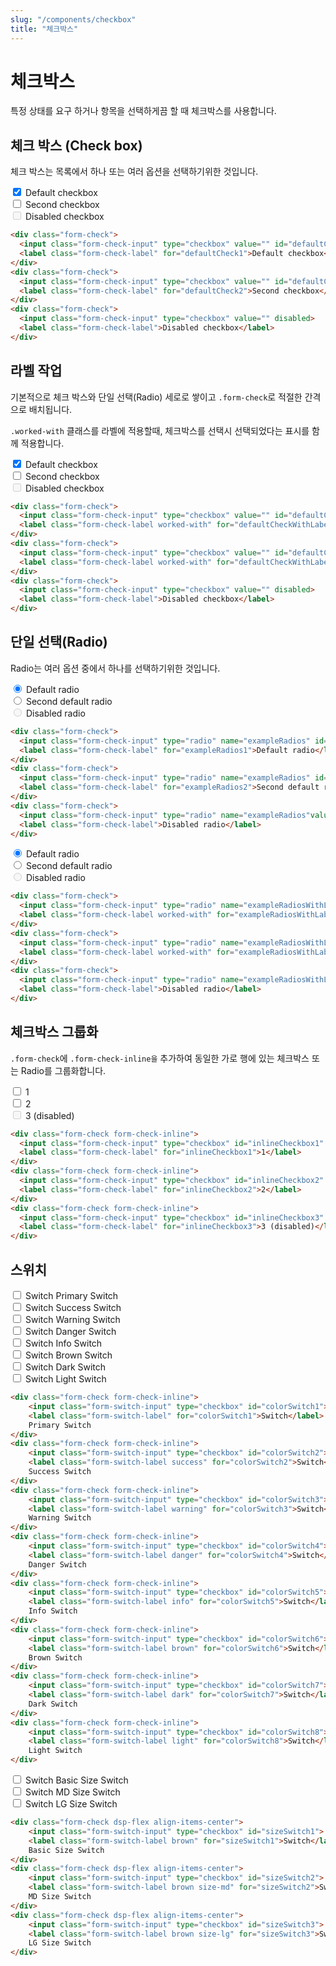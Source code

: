 ```yaml
---
slug: "/components/checkbox"
title: "체크박스"
---
```


# 체크박스
특정 상태를 요구 하거나 항목을 선택하게끔 할 때 체크박스를 사용합니다.

## 체크 박스 (Check box)
체크 박스는 목록에서 하나 또는 여러 옵션을 선택하기위한 것입니다.
<div class="card">
<div class="card-body">
<div class="form-check">
  <input class="form-check-input" type="checkbox" value="" id="defaultCheck1" checked>
  <label class="form-check-label" for="defaultCheck1">Default checkbox</label>
</div>
<div class="form-check">
  <input class="form-check-input" type="checkbox" value="" id="defaultCheck2">
  <label class="form-check-label" for="defaultCheck2">Second checkbox</label>
</div>
<div class="form-check">
  <input class="form-check-input" type="checkbox" value="" disabled>
  <label class="form-check-label">Disabled checkbox</label>
</div>
</div>

```html
<div class="form-check">
  <input class="form-check-input" type="checkbox" value="" id="defaultCheck1">
  <label class="form-check-label" for="defaultCheck1">Default checkbox</label>
</div>
<div class="form-check">
  <input class="form-check-input" type="checkbox" value="" id="defaultCheck2">
  <label class="form-check-label" for="defaultCheck2">Second checkbox</label>
</div>
<div class="form-check">
  <input class="form-check-input" type="checkbox" value="" disabled>
  <label class="form-check-label">Disabled checkbox</label>
</div>
```
</div>


## 라벨 작업
기본적으로 체크 박스와 단일 선택(Radio) 세로로 쌓이고 ```.form-check```로 적절한 간격으로 배치됩니다.

`.worked-with` 클래스를 라벨에 적용할때, 체크박스를 선택시 선택되었다는 표시를 함께 적용합니다.

<div class="card">
<div class="card-body">
<div class="form-check">
  <input class="form-check-input" type="checkbox" value="" id="defaultCheckWithLabel1" checked>
  <label class="form-check-label worked-with" for="defaultCheckWithLabel1">Default checkbox</label>
</div>
<div class="form-check">
  <input class="form-check-input" type="checkbox" value="" id="defaultCheckWithLabel2">
  <label class="form-check-label worked-with" for="defaultCheckWithLabel2">Second checkbox</label>
</div>
<div class="form-check">
  <input class="form-check-input" type="checkbox" value="" disabled>
  <label class="form-check-label">Disabled checkbox</label>
</div>
</div>

```html
<div class="form-check">
  <input class="form-check-input" type="checkbox" value="" id="defaultCheckWithLabel1">
  <label class="form-check-label worked-with" for="defaultCheckWithLabel1">Default checkbox</label>
</div>
<div class="form-check">
  <input class="form-check-input" type="checkbox" value="" id="defaultCheckWithLabel2">
  <label class="form-check-label worked-with" for="defaultCheckWithLabel2">Second checkbox</label>
</div>
<div class="form-check">
  <input class="form-check-input" type="checkbox" value="" disabled>
  <label class="form-check-label">Disabled checkbox</label>
</div>
```
</div>


## 단일 선택(Radio)
Radio는 여러 옵션 중에서 하나를 선택하기위한 것입니다.
<div class="card">
<div class="card-body">
<div class="form-check">
  <input class="form-check-input" type="radio" name="exampleRadios" id="exampleRadios1" value="option1" checked>
  <label class="form-check-label" for="exampleRadios1">Default radio</label>
</div>
<div class="form-check">
  <input class="form-check-input" type="radio" name="exampleRadios" id="exampleRadios2" value="option2">
  <label class="form-check-label" for="exampleRadios2">Second default radio</label>
</div>
<div class="form-check">
  <input class="form-check-input" type="radio" name="exampleRadios"value="option3" disabled>
  <label class="form-check-label">Disabled radio</label>
</div>
</div>

```html
<div class="form-check">
  <input class="form-check-input" type="radio" name="exampleRadios" id="exampleRadios1" value="option1" checked>
  <label class="form-check-label" for="exampleRadios1">Default radio</label>
</div>
<div class="form-check">
  <input class="form-check-input" type="radio" name="exampleRadios" id="exampleRadios2" value="option2">
  <label class="form-check-label" for="exampleRadios2">Second default radio</label>
</div>
<div class="form-check">
  <input class="form-check-input" type="radio" name="exampleRadios"value="option3" disabled>
  <label class="form-check-label">Disabled radio</label>
</div>
```

<div class="card-body">
<div class="form-check">
  <input class="form-check-input" type="radio" name="exampleRadiosWithLabel" id="exampleRadiosWithLabel1" value="option1" checked>
  <label class="form-check-label worked-with" for="exampleRadiosWithLabel1">Default radio</label>
</div>
<div class="form-check">
  <input class="form-check-input" type="radio" name="exampleRadiosWithLabel" id="exampleRadiosWithLabel2" value="option2">
  <label class="form-check-label worked-with" for="exampleRadiosWithLabel2">Second default radio</label>
</div>
<div class="form-check">
  <input class="form-check-input" type="radio" name="exampleRadiosWithLabel" value="option3" disabled>
  <label class="form-check-label">Disabled radio</label>
</div>
</div>

```html
<div class="form-check">
  <input class="form-check-input" type="radio" name="exampleRadiosWithLabel" id="exampleRadiosWithLabel1" value="option1" checked>
  <label class="form-check-label worked-with" for="exampleRadiosWithLabel1">Default radio</label>
</div>
<div class="form-check">
  <input class="form-check-input" type="radio" name="exampleRadiosWithLabel" id="exampleRadiosWithLabel2" value="option2">
  <label class="form-check-label worked-with" for="exampleRadiosWithLabel2">Second default radio</label>
</div>
<div class="form-check">
  <input class="form-check-input" type="radio" name="exampleRadiosWithLabel" value="option3" disabled>
  <label class="form-check-label">Disabled radio</label>
</div>
```
</div>


## 체크박스 그룹화
```.form-check```에 ```.form-check-inline을``` 추가하여 동일한 가로 행에 있는 체크박스 또는 Radio를 그룹화합니다.
<div class="card">
<div class="card-body">
<div class="form-check form-check-inline">
  <input class="form-check-input" type="checkbox" id="inlineCheckbox1" value="option1">
  <label class="form-check-label" for="inlineCheckbox1">1</label>
</div>
<div class="form-check form-check-inline">
  <input class="form-check-input" type="checkbox" id="inlineCheckbox2" value="option2">
  <label class="form-check-label" for="inlineCheckbox2">2</label>
</div>
<div class="form-check form-check-inline">
  <input class="form-check-input" type="checkbox" id="inlineCheckbox3" value="option3" disabled>
  <label class="form-check-label" for="inlineCheckbox3">3 (disabled)</label>
</div>
</div>

```html
<div class="form-check form-check-inline">
  <input class="form-check-input" type="checkbox" id="inlineCheckbox1" value="option1">
  <label class="form-check-label" for="inlineCheckbox1">1</label>
</div>
<div class="form-check form-check-inline">
  <input class="form-check-input" type="checkbox" id="inlineCheckbox2" value="option2">
  <label class="form-check-label" for="inlineCheckbox2">2</label>
</div>
<div class="form-check form-check-inline">
  <input class="form-check-input" type="checkbox" id="inlineCheckbox3" value="option3" disabled>
  <label class="form-check-label" for="inlineCheckbox3">3 (disabled)</label>
</div>
```
</div>


## 스위치

<div class="card">
<div class="card-body">
<div class="form-check form-check-inline">
	<input class="form-switch-input" type="checkbox" id="colorSwitch1">
	<label class="form-switch-label" for="colorSwitch1">Switch</label>
	Primary Switch
</div>
<div class="form-check form-check-inline">
	<input class="form-switch-input" type="checkbox" id="colorSwitch2">
	<label class="form-switch-label success" for="colorSwitch2">Switch</label>
	Success Switch
</div>
<div class="form-check form-check-inline">
	<input class="form-switch-input" type="checkbox" id="colorSwitch3">
	<label class="form-switch-label warning" for="colorSwitch3">Switch</label>
	Warning Switch
</div>
<div class="form-check form-check-inline">
	<input class="form-switch-input" type="checkbox" id="colorSwitch4">
	<label class="form-switch-label danger" for="colorSwitch4">Switch</label>
	Danger Switch
</div>
<div class="form-check form-check-inline">
	<input class="form-switch-input" type="checkbox" id="colorSwitch5">
	<label class="form-switch-label info" for="colorSwitch5">Switch</label>
	Info Switch
</div>
<div class="form-check form-check-inline">
	<input class="form-switch-input" type="checkbox" id="colorSwitch6">
	<label class="form-switch-label brown" for="colorSwitch6">Switch</label>
	Brown Switch
</div>
<div class="form-check form-check-inline">
	<input class="form-switch-input" type="checkbox" id="colorSwitch7">
	<label class="form-switch-label dark" for="colorSwitch7">Switch</label>
	Dark Switch
</div>
<div class="form-check form-check-inline">
	<input class="form-switch-input" type="checkbox" id="colorSwitch8">
	<label class="form-switch-label light" for="colorSwitch8">Switch</label>
	Light Switch
</div>
</div>

```html
<div class="form-check form-check-inline">
	<input class="form-switch-input" type="checkbox" id="colorSwitch1">
	<label class="form-switch-label" for="colorSwitch1">Switch</label>
	Primary Switch
</div>
<div class="form-check form-check-inline">
	<input class="form-switch-input" type="checkbox" id="colorSwitch2">
	<label class="form-switch-label success" for="colorSwitch2">Switch</label>
	Success Switch
</div>
<div class="form-check form-check-inline">
	<input class="form-switch-input" type="checkbox" id="colorSwitch3">
	<label class="form-switch-label warning" for="colorSwitch3">Switch</label>
	Warning Switch
</div>
<div class="form-check form-check-inline">
	<input class="form-switch-input" type="checkbox" id="colorSwitch4">
	<label class="form-switch-label danger" for="colorSwitch4">Switch</label>
	Danger Switch
</div>
<div class="form-check form-check-inline">
	<input class="form-switch-input" type="checkbox" id="colorSwitch5">
	<label class="form-switch-label info" for="colorSwitch5">Switch</label>
	Info Switch
</div>
<div class="form-check form-check-inline">
	<input class="form-switch-input" type="checkbox" id="colorSwitch6">
	<label class="form-switch-label brown" for="colorSwitch6">Switch</label>
	Brown Switch
</div>
<div class="form-check form-check-inline">
	<input class="form-switch-input" type="checkbox" id="colorSwitch7">
	<label class="form-switch-label dark" for="colorSwitch7">Switch</label>
	Dark Switch
</div>
<div class="form-check form-check-inline">
	<input class="form-switch-input" type="checkbox" id="colorSwitch8">
	<label class="form-switch-label light" for="colorSwitch8">Switch</label>
	Light Switch
</div>
```


<div class="card-body">
<div class="form-check dsp-flex align-items-center mg-b-1">
	<input class="form-switch-input" type="checkbox" id="sizeSwitch1">
	<label class="form-switch-label brown mg-r-1" for="sizeSwitch1">Switch</label>
	Basic Size Switch
</div>
<div class="form-check dsp-flex align-items-center mg-b-1">
	<input class="form-switch-input" type="checkbox" id="sizeSwitch2">
	<label class="form-switch-label brown size-md mg-r-1" for="sizeSwitch2">Switch</label>
	MD Size Switch
</div>
<div class="form-check dsp-flex align-items-center">
	<input class="form-switch-input" type="checkbox" id="sizeSwitch3">
	<label class="form-switch-label brown size-lg mg-r-1" for="sizeSwitch3">Switch</label>
	LG Size Switch
</div>
</div>

```html
<div class="form-check dsp-flex align-items-center">
	<input class="form-switch-input" type="checkbox" id="sizeSwitch1">
	<label class="form-switch-label brown" for="sizeSwitch1">Switch</label>
	Basic Size Switch
</div>
<div class="form-check dsp-flex align-items-center">
	<input class="form-switch-input" type="checkbox" id="sizeSwitch2">
	<label class="form-switch-label brown size-md" for="sizeSwitch2">Switch</label>
	MD Size Switch
</div>
<div class="form-check dsp-flex align-items-center">
	<input class="form-switch-input" type="checkbox" id="sizeSwitch3">
	<label class="form-switch-label brown size-lg" for="sizeSwitch3">Switch</label>
	LG Size Switch
</div>
```
</div>



